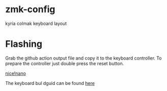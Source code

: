 # zmk-config
kyria colmak keyboard layout

# Flashing

Grab the github action output file and copy it to the keyboard controller.
To prepare the controller just double press the reset button.

[nice!nano](https://nicekeyboards.com/docs/nice-nano/getting-started/#flashing-firmware-and-bootloaders)

The keyboard bul dguid can be found [here](https://docs.splitkb.com/hc/en-us/articles/4419084567058-Kyria-rev2-Build-Guide)
